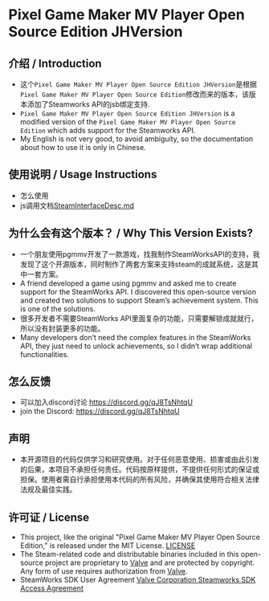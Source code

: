# Pixel Game Maker MV Player Open Source Edition JHVersion

## 介绍 / Introduction

- 这个`Pixel Game Maker MV Player Open Source Edition JHVersion`是根据`Pixel Game Maker MV Player Open Source Edition`修改而来的版本，该版本添加了Steamworks API的jsb绑定支持.
- `Pixel Game Maker MV Player Open Source Edition JHVersion` is a modified version of the `Pixel Game Maker MV Player Open Source Edition` which adds support for the Steamworks API.
- My English is not very good, to avoid ambiguity, so the documentation about how to use it is only in Chinese.

## 使用说明 / Usage Instructions

- 怎么使用
- js调用文档[SteamInterfaceDesc.md](Player/doc/JHVersion/SteamInterfaceDesc.md)

## 为什么会有这个版本？ / Why This Version Exists?

- 一个朋友使用pgmmv开发了一款游戏，找我制作SteamWorksAPI的支持，我发现了这个开源版本，同时制作了两套方案来支持steam的成就系统，这是其中一套方案。
- A friend developed a game using pgmmv and asked me to create support for the SteamWorks API. I discovered this open-source version and created two solutions to support Steam’s achievement system. This is one of the solutions.
- 很多开发者不需要SteamWorks API里面复杂的功能，只需要解锁成就就行，所以没有封装更多的功能。
- Many developers don’t need the complex features in the SteamWorks API, they just need to unlock achievements, so I didn’t wrap additional functionalities.

## 怎么反馈
- 可以加入discord讨论 https://discord.gg/qJ8TsNhtqU
- join the Discord: https://discord.gg/qJ8TsNhtqU

## 声明
- 本开源项目的代码仅供学习和研究使用。对于任何恶意使用、损害或由此引发的后果，本项目不承担任何责任。代码按原样提供，不提供任何形式的保证或担保。使用者需自行承担使用本代码的所有风险，并确保其使用符合相关法律法规及最佳实践。

## 许可证 / License

- This project, like the original "Pixel Game Maker MV Player Open Source Edition," is released under the MIT License.
[LICENSE](LICENSE)
- The Steam-related code and distributable binaries included in this open-source project are proprietary to [Valve](https://www.valvesoftware.com) and are protected by copyright. Any form of use requires authorization from [Valve](https://www.valvesoftware.com).
- SteamWorks SDK User Agreement
  [Valve Corporation Steamworks SDK Access Agreement](https://partner.steamgames.com/documentation/sdk_access_agreement)